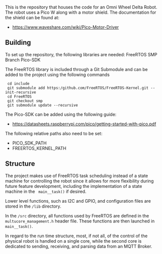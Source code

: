 This is the repository that houses the code for an Omni Wheel Delta Robot. The robot uses a Pico W along with a motor
shield. The documentation for the shield can be found at:

* https://www.waveshare.com/wiki/Pico-Motor-Driver

## Building

To set up the repository, the following libraries are needed:
FreeRTOS SMP Branch
Pico-SDK

The FreeRTOS library is included through a Git Submodule and can be added to the project using the following commands

```
 cd include 
 git submodule add https:/github.com/FreeRTOS/FreeRTOS-Kernel.git --init-recursive 
 cd FreeRTOS
 git checkout smp
 git submodule update --recursive
```

The Pico-SDK can be added using the following guide:

* https://datasheets.raspberrypi.com/pico/getting-started-with-pico.pdf

The following relative paths also need to be set:

* PICO_SDK_PATH
* FREERTOS_KERNEL_PATH

## Structure

The project makes use of FreeRTOS task scheduling instead of a state machine for controlling the robot since it allows
for more flexibility during future feature development, including the implementation of a state machine in
the ` main__task()` if desired.

Lower level functions, such as I2C and GPIO, and configuration files are stored in the `/lib` directory.

In the `/src` directory, all functions used by FreeRTOS are defined in the `multucore_management.h` header file.
These functions are then launched in `main__task()`.

In regard to the run time structure, most, if not all, of the control of the physical robot is handled on a single core,
while the second core is dedicated to sending, receiving, and parsing data from an MQTT Broker. 

